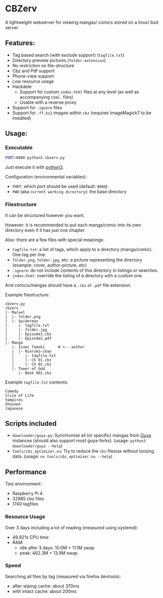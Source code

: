 # CBZerv

A lightweight webserver for viewing mangas/ comics stored on a linux/ bsd server.

## Features:

* Tag based search (with exclude support) (`tagfile.txt`)
* Directory preview pictures (`folder.extension`)
* No restriction on file-structure
* Cbz and Pdf support
* Phone-view support
* Low resource usage
* Hackable
   * Support for custom `index.html` files at any level (as well as accompanying css/.. files)
   * Usable with a reverse proxy
* Support for `.ignore` files
* Support for `.ff.bz2` images within `cbz` (requires ImageMagick7 to be installed)

## Usage:

### Executable

```sh
PORT=8080 python3 cbzerv.py
```

Just execute it with [python3](https://python.org).

Configuration (environmental variables):
* `PORT`: which port should be used (default: `8080`)
* `PWD` (aka `current working directory`): the base directory

### Filestructure

It can be structured however you want.

However: it is recommended to put each manga/comic into its own directory even if it has just one chapter.

Also: there are a few files with special meanings:
* `tagfile.txt`: a list of tags, which apply to a directory (manga/comic). One tag per line.
* `folder.png`, `folder.jpg`, etc: a picture representing the directory (example: cover, author-picture, etc)
* `.ignore`: do not include contents of this directory in listings or searches.
* `index.html`: override the listing of a directory with a custom one.

And comics/mangas should have a `.cbz` or `.pdf` file extension.

Example filestructure:
```
cbzerv.py
cbzerv
|- Marvel
|  |- folder.png
|  |- Spiderman
|     |- tagfile.txt
|     |- folder.jpg
|     |- Episode1.cbz
|     |- Episode2.pdf
|- Manga
   |- Izumi Tomoki      # <-- author
   |  |- Mieruko-chan
   |     |- tagfile.txt
   |     |- Ch 01.cbz
   |     |- Ch 02.cbz
   |- Tower of God
      |- Book 001.cbz
```

Example `tagfile.txt` contents:
```
Comedy
Slice of Life
Vampires
Shounen
Japanese
```

## Scripts included

* `downloader/guya.py`: Synchronise all (or specific) mangas from [Guya][] instances (should also support most guya-forks). (usage: `python3 downloader/guya --help`)
* `tools/cbz_optimizer.nu`: Try to reduce the `cbz` filesize without loosing data. (usage: `nu tools/cbz_optimizer.nu --help`)

## Performance

Test environment:
* Raspberry Pi 4
* 32985 cbz files
* 1740 tagfiles

### Resource Usage

Over 3 days including a lot of reading (measured using systemd):
* 49.921s CPU time
* RAM:
  * idle after 3 days: 10.0M + 11.1M swap
  * peak: 462.3M + 13.9M swap

### Speed

Searching all files by tag (measured via firefox devtools):
* after wiping cache: about 370ms
* with intact cache: about 200ms

[Guya]: https://github.com/subject-f/guyamoe
